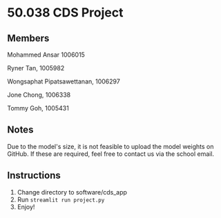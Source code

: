 # 50.038 CDS Project

## Members
Mohammed Ansar 1006015

Ryner Tan, 1005982

Wongsaphat Pipatsawettanan, 1006297

Jone Chong, 1006338

Tommy Goh, 1005431

## Notes
Due to the model's size, it is not feasible to upload the model weights on GitHub. If these are required, feel free to contact us via the school email.

## Instructions
1. Change directory to software/cds_app
2. Run `streamlit run project.py`
3. Enjoy!

